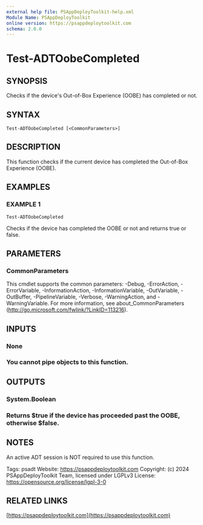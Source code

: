 ```yaml
---
external help file: PSAppDeployToolkit-help.xml
Module Name: PSAppDeployToolkit
online version: https://psappdeploytoolkit.com
schema: 2.0.0
---
```


# Test-ADTOobeCompleted

## SYNOPSIS
Checks if the device's Out-of-Box Experience (OOBE) has completed or not.

## SYNTAX

```
Test-ADTOobeCompleted [<CommonParameters>]
```

## DESCRIPTION
This function checks if the current device has completed the Out-of-Box Experience (OOBE).

## EXAMPLES

### EXAMPLE 1
```
Test-ADTOobeCompleted
```

Checks if the device has completed the OOBE or not and returns true or false.

## PARAMETERS

### CommonParameters
This cmdlet supports the common parameters: -Debug, -ErrorAction, -ErrorVariable, -InformationAction, -InformationVariable, -OutVariable, -OutBuffer, -PipelineVariable, -Verbose, -WarningAction, and -WarningVariable.
For more information, see about_CommonParameters (http://go.microsoft.com/fwlink/?LinkID=113216).

## INPUTS

### None
### You cannot pipe objects to this function.
## OUTPUTS

### System.Boolean
### Returns $true if the device has proceeded past the OOBE, otherwise $false.
## NOTES
An active ADT session is NOT required to use this function.

Tags: psadt
Website: https://psappdeploytoolkit.com
Copyright: (c) 2024 PSAppDeployToolkit Team, licensed under LGPLv3
License: https://opensource.org/license/lgpl-3-0

## RELATED LINKS

[https://psappdeploytoolkit.com](https://psappdeploytoolkit.com)

